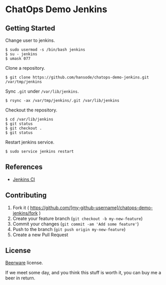 ChatOps Demo Jenkins
====================

Getting Started
---------------

Change user to jenkins.

```
$ sudo usermod -s /bin/bash jenkins
$ su - jenkins
$ umask 077
```

Clone a repository.

```
$ git clone https://github.com/hansode/chatops-demo-jenkins.git /var/tmp/jenkins
```

Sync `.git` under `/var/lib/jenkins`.

```
$ rsync -ax /var/tmp/jenkins/.git /var/lib/jenkins
```

Checkout the repository.

```
$ cd /var/lib/jenkins
$ git status
$ git checkout .
$ git status
```

Restart jenkins service.

```
$ sudo service jenkins restart
```

References
----------

+ [Jenkins CI](http://jenkins-ci.org/)

Contributing
------------

1. Fork it ( https://github.com/[my-github-username]/chatops-demo-jenkins/fork )
2. Create your feature branch (`git checkout -b my-new-feature`)
3. Commit your changes (`git commit -am 'Add some feature'`)
4. Push to the branch (`git push origin my-new-feature`)
5. Create a new Pull Request

License
-------

[Beerware](http://en.wikipedia.org/wiki/Beerware) license.

If we meet some day, and you think this stuff is worth it, you can buy me a beer in return.
